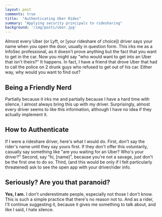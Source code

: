 ```yaml
---
layout: post
comments: true
title:  "Authenticating Uber Rides"
summary: "Applying security principals to ridesharing"
background: '/img/posts/uber.jpg'
---
```


<p>Almost every Uber (or Lyft, or [your rideshare of choice]) driver says your name when you open the door, usually in question form. This irks me as a InfoSec professional, as it doesn't prove anything but the fact that you want to get in the car. Now you might say "who would want to get into an Uber that isn't theirs?"  It happens. In fact, I have a friend that drove Uber that had to call the police on 2 drunk guys who refused to get out of his car. Either way, why would you want to find out? </p>

<h2>Being a Friendly Nerd</h2>
<p>Partially because it irks me and partially because I have a hard time with silence, I almost always bring this up with my driver. Surprisingly, almost every driver seems to like this information, although I have no idea if they actually implement it.</p>

<h2>How to Authenticate</h2>
<p>If I were a rideshare driver, here's what I would do. First, don't say the rider's name until they say yours first. If they don't offer this voluntarily, casually say something like "are you waiting for an Uber? Who's your driver?" Second, say "hi, [name]", because you're not a savage, just don't be the first one to do so. Third, (and this would be only if I felt particularly threatened) ask to see the open app with your driver/rider info.</p>

<h2>Seriously? Are you that paranoid?</h2>
<p><b>Yes, I am.</b> I don't underestimate people, especially not those I don't know. This is such a simple practice that there's no reason not to. And as a rider, I'll continue suggesting it, because it gives me something to talk about, and like I said, I hate silence.</p>